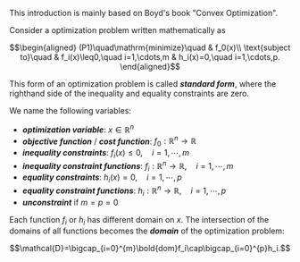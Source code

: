 This introduction is mainly based on Boyd's book "Convex Optimization".

Consider a optimization problem written mathematically as

$$\begin{aligned}
  (P1)\quad\mathrm{minimize}\quad & f_0(x)\\
  \text{subject to}\quad & f_i(x)\leq0,\quad i=1,\cdots,m
  & h_i(x)=0,\quad i=1,\cdots,p.
\end{aligned}$$

This form of an optimization problem is called ***standard form***, where the righthand side of the inequality and equality constraints are zero.

We name the following variables:
- ***optimization variable***: $x\in\mathbb{R}^n$
- ***objective function*** / ***cost function***: $f_0:\mathbb{R}^n\rightarrow\mathbb{R}$
- ***inequality constraints***: $f_i(x)\leq0,\quad i=1,\cdots,m$
- ***inequality constraint functions***: $f_i:\mathbb{R}^n\rightarrow\mathbb{R},\quad i=1,\cdots,m$
- ***equality constraints***: $h_i(x)=0,\quad i=1,\cdots,p$
- ***equality constraint functions***: $h_i:\mathbb{R}^n\rightarrow\mathbb{R},\quad i=1,\cdots,p$
- ***unconstraint*** if $m=p=0$

Each function $f_i$ or $h_i$ has different domain on $x$. The intersection of the domains of all functions becomes the ***domain*** of the optimization problem:

$$\mathcal{D}=\bigcap_{i=0}^{m}\bold{dom}f_i\cap\bigcap_{i=0}^{p}h_i.$$


